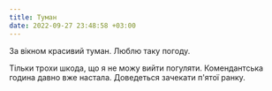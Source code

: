 ```yaml
---
title: Туман
date: 2022-09-27 23:48:58 +03:00
---
```


За вікном красивий туман. Люблю таку погоду.

Тільки трохи шкода, що я не можу вийти погуляти. Комендантська година давно вже настала. Доведеться зачекати п'ятої ранку.
